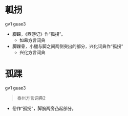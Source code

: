 # 軱拐
gv1 guae3
+ 脚踝，《西游记》作“孤拐”。
  * 如皋方言词典
+ 脚踝骨，小腿与脚之间两侧突出的部分，兴化词典作“孤拐”
  * 兴化方言词典


# 孤踝
gv1 guae3
> 泰州方言词典2
- 俗作“孤拐”，脚腕两旁凸起部分。